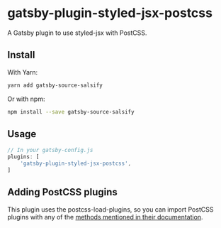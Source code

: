 # gatsby-plugin-styled-jsx-postcss

A Gatsby plugin to use styled-jsx with PostCSS.

## Install

With Yarn:

```bash
yarn add gatsby-source-salsify
```

Or with npm:

```bash
npm install --save gatsby-source-salsify
```

## Usage

```javascript
// In your gatsby-config.js
plugins: [
	'gatsby-plugin-styled-jsx-postcss',
]
```

## Adding PostCSS plugins

This plugin uses the postcss-load-plugins, so you can import PostCSS plugins with any of the [methods mentioned in their documentation](https://github.com/michael-ciniawsky/postcss-load-plugins).
